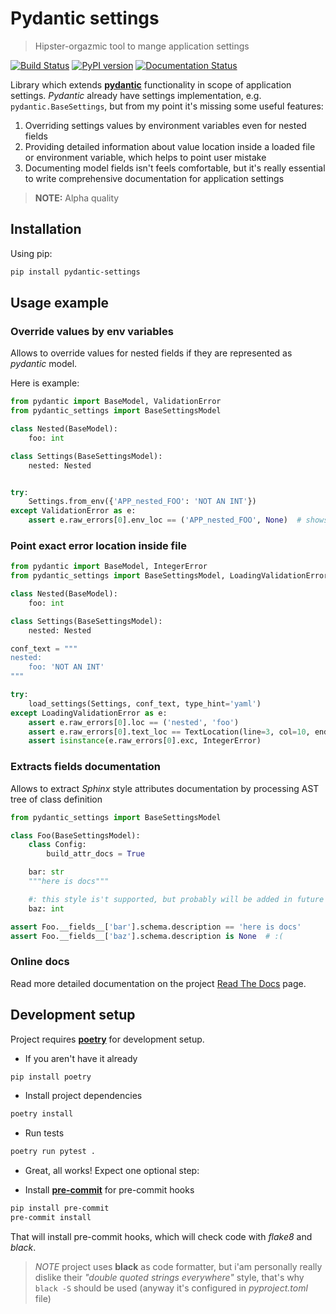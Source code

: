# Pydantic settings
> Hipster-orgazmic tool to mange application settings

[![Build Status](https://travis-ci.com/danields761/pydantic-settings.svg?branch=master)](https://travis-ci.com/danields761/pydantic-settings)
[![PyPI version](https://badge.fury.io/py/pydantic-settings.svg)](https://badge.fury.io/py/pydantic-settings)
[![Documentation Status](https://readthedocs.org/projects/pydantic-settings/badge/?version=latest)](https://pydantic-settings.readthedocs.io/en/latest/?badge=latest)

Library which extends [__pydantic__](https://github.com/samuelcolvin/pydantic) functionality in scope of application settings. *Pydantic* already have settings
implementation, e.g. `pydantic.BaseSettings`, but from my point it's missing some useful features:

1. Overriding settings values by environment variables even for nested fields
2. Providing detailed information about value location inside a loaded file or environment variable, which helps to point user mistake
3. Documenting model fields isn't feels comfortable, but it's really essential to write comprehensive documentation for application settings

> __NOTE:__ Alpha quality

## Installation

Using pip:

```sh
pip install pydantic-settings
```

## Usage example

### Override values by env variables

Allows to override values for nested fields if they are represented as *pydantic* model.

Here is example:

```python
from pydantic import BaseModel, ValidationError
from pydantic_settings import BaseSettingsModel

class Nested(BaseModel):
    foo: int

class Settings(BaseSettingsModel):
    nested: Nested


try:
    Settings.from_env({'APP_nested_FOO': 'NOT AN INT'})
except ValidationError as e:
    assert e.raw_errors[0].env_loc == ('APP_nested_FOO', None)  # shows exact env variable name
```

### Point exact error location inside file

```python
from pydantic import BaseModel, IntegerError
from pydantic_settings import BaseSettingsModel, LoadingValidationError, load_settings, TextLocation

class Nested(BaseModel):
    foo: int

class Settings(BaseSettingsModel):
    nested: Nested

conf_text = """
nested:
    foo: 'NOT AN INT'
"""

try:
    load_settings(Settings, conf_text, type_hint='yaml')
except LoadingValidationError as e:
    assert e.raw_errors[0].loc == ('nested', 'foo')
    assert e.raw_errors[0].text_loc == TextLocation(line=3, col=10, end_line=3, end_col=22)
    assert isinstance(e.raw_errors[0].exc, IntegerError)

```


### Extracts fields documentation

Allows to extract *Sphinx* style attributes documentation by processing AST tree of class definition

```python
from pydantic_settings import BaseSettingsModel

class Foo(BaseSettingsModel):
    class Config:
        build_attr_docs = True

    bar: str
    """here is docs"""

    #: this style is't supported, but probably will be added in future
    baz: int

assert Foo.__fields__['bar'].schema.description == 'here is docs'
assert Foo.__fields__['baz'].schema.description is None  # :(
```

### Online docs

Read more detailed documentation on the project
[Read The Docs](https://pydantic-settings.readthedocs.io/en/latest/) page.

## Development setup

Project requires [__poetry__](https://github.com/sdispater/poetry) for development setup.

* If you aren't have it already

```sh
pip install poetry
``` 

* Install project dependencies

```sh
poetry install
```

* Run tests

```sh
poetry run pytest .
```

* Great, all works! Expect one optional step:

* Install [__pre-commit__](https://github.com/pre-commit/pre-commit) for pre-commit hooks

```sh
pip install pre-commit
pre-commit install
```

That will install pre-commit hooks, which will check code with *flake8* and *black*.

> *NOTE* project uses __black__ as code formatter, but i'am personally really dislike their
> *"double quoted strings everywhere"* style, that's why `black -S` should be used
> (anyway it's configured in *pyproject.toml* file)